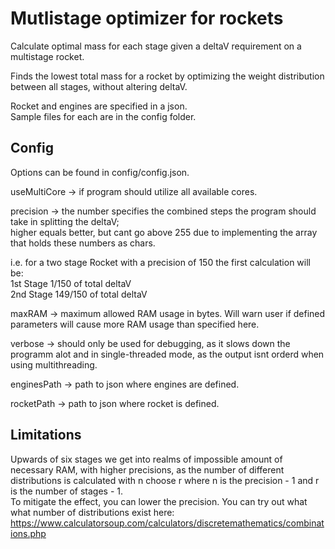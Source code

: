 # Mutlistage optimizer for rockets

Calculate optimal mass for each stage given a deltaV requirement on a multistage rocket.

Finds the lowest total mass for a rocket by optimizing the weight distribution between all stages, without altering deltaV.

Rocket and engines are specified in a json.\
Sample files for each are in the config folder.

## Config

Options can be found in config/config.json.

useMultiCore	-> if program should utilize all available cores.

precision 		-> the number specifies the combined steps the program should take in splitting the deltaV;\
higher equals better, but cant go above 255 due to implementing the array that holds these numbers as chars.

i.e. for a two stage Rocket with a precision of 150 the first calculation will be:\
1st Stage 1/150 of total deltaV\
2nd Stage 149/150 of total deltaV
                                                                                     
maxRAM 				-> maximum allowed RAM usage in bytes. Will warn user if defined parameters will cause more RAM usage than specified here.
  
verbose 			-> should only be used for debugging, as it slows down the programm alot and in single-threaded mode, as the output isnt orderd when using multithreading.
  
enginesPath 	-> path to json where engines are defined.
  
rocketPath		-> path to json where rocket is defined.

## Limitations

Upwards of six stages we get into realms of impossible amount of necessary RAM, with higher precisions, as the number of different distributions is calculated with n choose r where n is the precision - 1 and r is the number of stages - 1.\
To mitigate the effect, you can lower the precision.
You can try out what what number of distributions exist here: https://www.calculatorsoup.com/calculators/discretemathematics/combinations.php
